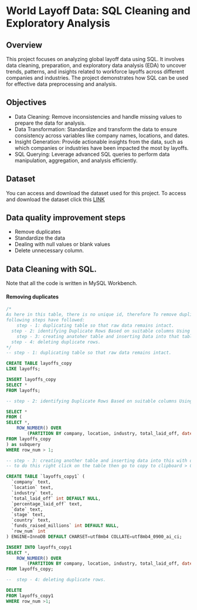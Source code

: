 # World Layoff Data: SQL Cleaning and Exploratory Analysis

## Overview
This project focuses on analyzing global layoff data using SQL. It involves data cleaning, preparation, and exploratory data analysis (EDA) to uncover trends, patterns, and insights related to workforce layoffs across different companies and industries. The project demonstrates how SQL can be used for effective data preprocessing and analysis.

## Objectives
- Data Cleaning: Remove inconsistencies and handle missing values to prepare the data for analysis.
- Data Transformation: Standardize and transform the data to ensure consistency across variables like company names, locations, and dates.
- Insight Generation: Provide actionable insights from the data, such as which companies or industries have been impacted the most by layoffs.
- SQL Querying: Leverage advanced SQL queries to perform data manipulation, aggregation, and analysis efficiently.

## Dataset
You can access and download the dataset used for this project. To access and download the dataset click this [LINK](https://github.com/Injamam001/SQL_DataCleaning_EDA/blob/main/layoffs.csv) 

## Data quality improvement steps
- Remove duplicates
- Standardize the data
- Dealing with null values or blank values
- Delete unnecessary column.

## Data Cleaning with SQL. 
Note that all the code is written in MySQL Workbench.

#### Removing duplicates

```sql
/*
As here in this table, there is no unique id, therefore To remove duplicates
following steps have followed: 
	step - 1: duplicating table so that raw data remains intact.
  step - 2: identifying Duplicate Rows Based on suitable columns Using ROW_NUMBER().
	step - 3: creating anatoher table and inserting Data into that table with Row Numbers for Duplicate Identification.
  step - 4: deleting duplicate rows. 
*/
-- step - 1: duplicating table so that raw data remains intact.

CREATE TABLE layoffs_copy
LIKE layoffs;

INSERT layoffs_copy
SELECT *
FROM layoffs;

-- step - 2: identifying Duplicate Rows Based on suitable columns Using ROW_NUMBER().

SELECT *
FROM (
SELECT *,
	ROW_NUMBER() OVER
		(PARTITION BY company, location, industry, total_laid_off, date, stage, country, funds_raised_millions) AS row_num
FROM layoffs_copy
) as subquery
WHERE row_num > 1;

-- step - 3: creating another table and inserting data into this with duplicate values. 
-- to do this right click on the table then go to copy to clipboard > Create Statement and paste into editor.

CREATE TABLE `layoffs_copy1` (
  `company` text,
  `location` text,
  `industry` text,
  `total_laid_off` int DEFAULT NULL,
  `percentage_laid_off` text,
  `date` text,
  `stage` text,
  `country` text,
  `funds_raised_millions` int DEFAULT NULL,
  `row_num` int
) ENGINE=InnoDB DEFAULT CHARSET=utf8mb4 COLLATE=utf8mb4_0900_ai_ci;

INSERT INTO layoffs_copy1
SELECT *,
	ROW_NUMBER() OVER
		(PARTITION BY company, location, industry, total_laid_off, date, stage, country, funds_raised_millions) AS row_num
FROM layoffs_copy;

--  step - 4: deleting duplicate rows.

DELETE 
FROM layoffs_copy1
WHERE row_num >1;
```

